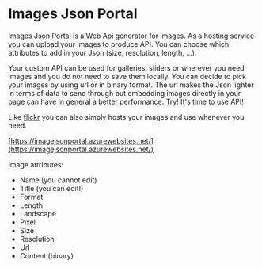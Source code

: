 # Images Json Portal

Images Json Portal is a Web Api generator for images. As a hosting service you can upload your images to produce API. You can choose which attributes to add in your Json (size, resolution, length, ...).

Your custom API can be used for galleries, sliders or wherever you need images and you do not need to save them locally. 
You can decide to pick your images by using url or in binary format. The url makes the Json lighter in terms of data to send through but embedding images directly in your page can have in general a better performance.
Try! It's time to use API!

Like [flickr](https://www.flickr.com/) you can also simply hosts your images and use whenever you need.

[https://imagejsonportal.azurewebsites.net/](https://imagejsonportal.azurewebsites.net/)

Image attributes:

* Name (you cannot edit)
* Title (you can edit!)
* Format
* Length
* Landscape
* Pixel
* Size
* Resolution
* Url
* Content (binary)

